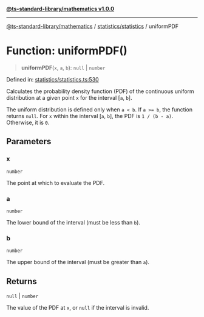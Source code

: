 [**@ts-standard-library/mathematics v1.0.0**](../../../README.md)

***

[@ts-standard-library/mathematics](../../../README.md) / [statistics/statistics](../README.md) / uniformPDF

# Function: uniformPDF()

> **uniformPDF**(`x`, `a`, `b`): `null` \| `number`

Defined in: [statistics/statistics.ts:530](https://github.com/gabaudette/ts-stdlib/blob/ea80ba1db09c741e99f8cb19e94e5a29b81b623b/packages/mathematics/src/statistics/statistics.ts#L530)

Calculates the probability density function (PDF) of the continuous uniform distribution
at a given point `x` for the interval [`a`, `b`].

The uniform distribution is defined only when `a < b`. If `a >= b`, the function returns `null`.
For `x` within the interval [`a`, `b`], the PDF is `1 / (b - a)`. Otherwise, it is `0`.

## Parameters

### x

`number`

The point at which to evaluate the PDF.

### a

`number`

The lower bound of the interval (must be less than `b`).

### b

`number`

The upper bound of the interval (must be greater than `a`).

## Returns

`null` \| `number`

The value of the PDF at `x`, or `null` if the interval is invalid.
